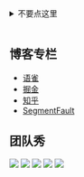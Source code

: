 <details>
  <summary>不要点这里</summary>
  <br>
  <p>😂 既然点了，说明有缘，要不来封简历？前端方向，杭州 & 北京，<a href="mailto:caijun.hcj@alibaba-inc.com">邮箱</a></p>
</details>
<br>

## 博客专栏

 - [语雀](https://www.yuque.com/es2049/blog)
 - [掘金](https://juejin.im/user/5b2a365251882574a54da0bb/posts)
 - [知乎](https://zhuanlan.zhihu.com/es2049)
 - [SegmentFault](https://segmentfault.com/blog/es2049)

## 团队秀

![](https://img.alicdn.com/tfs/TB1jctLqZUrBKNjSZPxXXX00pXa-3840-2160.jpg)
![](https://img.alicdn.com/tfs/TB15HdGqWQoBKNjSZJnXXaw9VXa-3840-2160.jpg)
![](https://img.alicdn.com/tfs/TB1QIxXqZIrBKNjSZK9XXagoVXa-3840-2160.jpg)
![](https://img.alicdn.com/tfs/TB1BpwcqYorBKNjSZFjXXc_SpXa-3840-2160.jpg)
![](https://img.alicdn.com/tfs/TB1_6APq77mBKNjSZFyXXbydFXa-4032-3024.jpg)
